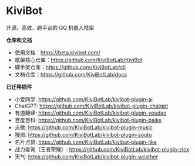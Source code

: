 # KiviBot 

开源、高效、跨平台的 QQ 机器人框架

**仓库和文档**

- 使用文档：https://beta.kivibot.com/
- 框架核心仓库：https://github.com/KiviBotLab/KiviBot
- 脚手架仓库：https://github.com/KiviBotLab/cli
- 文档仓库：https://github.com/KiviBotLab/docs

**已迁移插件**

- 小爱同学: https://github.com/KiviBotLab/kivibot-plugin-ai
- ChatGPT: https://github.com/KiviBotLab/kivibot-plugin-chatgpt
- 有道翻译: https://github.com/KiviBotLab/kivibot-plugin-youdao
- 百度百科: https://github.com/KiviBotLab/kivibot-plugin-baike
- 点歌: https://github.com/KiviBotLab/kivibot-plugin-music
- 搜图: https://github.com/KiviBotLab/kivibot-plugin-soutu
- 名片点赞: https://github.com/KiviBotLab/kivibot-plugin-like
- 战力查询（王者荣耀）: https://github.com/KiviBotLab/kivibot-plugin-zlcx
- 天气: https://github.com/KiviBotLab/kivibot-plugin-weather

